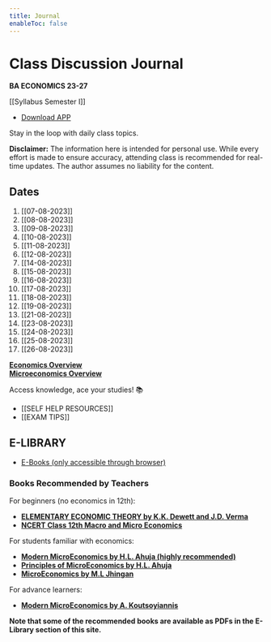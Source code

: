 ```yaml
---
title: Journal
enableToc: false
---
```


# Class Discussion Journal

**BA ECONOMICS 23-27**  

[[Syllabus Semester I]]  

- <a href="https://drive.google.com/file/d/1z5FoLL9V9T-bPNEvi6YKRGytG2LEdwED/view?usp=sharing" target="_blank">Download APP</a>

Stay in the loop with daily class topics.  

**Disclaimer:** The information here is intended for personal use. While every effort is made to ensure accuracy, attending class is recommended for real-time updates. The author assumes no liability for the content.

## Dates
1. [[07-08-2023]]
2. [[08-08-2023]]
3. [[09-08-2023]]
4. [[10-08-2023]]
5. [[11-08-2023]]
6. [[12-08-2023]]
7. [[14-08-2023]]
8. [[15-08-2023]]
9. [[16-08-2023]]
10. [[17-08-2023]]
11. [[18-08-2023]]
12. [[19-08-2023]]
13. [[21-08-2023]]
14. [[23-08-2023]]
15. [[24-08-2023]]
16. [[25-08-2023]]
17. [[26-08-2023]]

<a href="https://www.wikiwand.com/en/Economics" target="_blank">**Economics Overview**</a>  
<a href="https://www.wikiwand.com/en/Microeconomics" target="_blank">**Microeconomics Overview**</a>  

Access knowledge, ace your studies! 📚  

- [[SELF HELP RESOURCES]]   
- [[EXAM TIPS]]
## E-LIBRARY
- <a href="http://xtrop.ddns.net:8080" target="_blank">E-Books (only accessible through browser)</a>

### Books Recommended by Teachers

For beginners (no economics in 12th):
- <a target="_blank" href="https://www.amazon.in/dp/8121907934?ref_=cm_sw_r_cp_ud_dp_DDX3WDJ7S04WV2GVR9MT_1&_encoding=UTF8&tag=journal06-21&linkCode=ur2&linkId=ea5a52e67940643c7073d4786e7eadc0&camp=3638&creative=24630">**ELEMENTARY ECONOMIC THEORY by K.K. Dewett and J.D. Verma**</a>
- <a href="https://ncert.nic.in/textbook.php" target="_blank">**NCERT Class 12th Macro and Micro Economics**</a>

For students familiar with economics:
- <a target="_blank" href="https://www.amazon.in/dp/9355011016?ref_=cm_sw_r_cp_ud_dp_RQE92V1YY7994S936HDX&_encoding=UTF8&tag=journal06-21&linkCode=ur2&linkId=7087355f080eb06ef6b7bec296d363db&camp=3638&creative=24630">**Modern MicroEconomics by H.L. Ahuja (highly recommended)**</a>
- <a target="_blank" href="https://www.amazon.in/dp/9352837312?ref_=cm_sw_r_cp_ud_dp_3WCRSCFQY3ABP8XPBCQ9&_encoding=UTF8&tag=journal06-21&linkCode=ur2&linkId=84c4d5fd3c35cce7bc4a1c24ed1b62e5&camp=3638&creative=24630">**Principles of MicroEconomics by H.L. Ahuja**</a>
- <a target="_blank" href="https://www.amazon.in/dp/8182815622?ref_=cm_sw_r_cp_ud_dp_EWT0X8WDM5CYCZ7XH50X&_encoding=UTF8&tag=journal06-21&linkCode=ur2&linkId=6a1513e3675473fe7495bd382130325f&camp=3638&creative=24630">**MicroEconomics by M.L Jhingan**</a>

For advance learners:
- <a target="_blank" href="https://www.amazon.in/dp/9356404100?ref_=cm_sw_r_cp_ud_dp_JZA6ZQGCCAK04QCCD4XF&_encoding=UTF8&tag=journal06-21&linkCode=ur2&linkId=29d1b4940c4e451fb9eb664b1fdf07f5&camp=3638&creative=24630">**Modern MicroEconomics by A. Koutsoyiannis**</a>

**Note that some of the recommended books are available as PDFs in the E-Library section of this site.**
